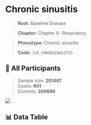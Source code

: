 # Chronic sinusitis

> **Root:** Baseline Disease  

> **Chapter:** Chapter X- Respiratory  

> **Phenotype:** Chronic sinusitis  

> **Code:** `J10_CHRONSINUSITIS`

## 🧪 All Participants  
> Sample size: **201487**  
> Cases: **801**  
> Controls: **200686**
<img src="/Sensitive/Figures/ALL/Baseline/J10_CHRONSINUSITIS.png"/>

## 📊 Data Table
<CsvTableMRF src="/Sensitive/Data/ALL/Baseline/LG_J10_CHRONSINUSITIS.csv"/>


